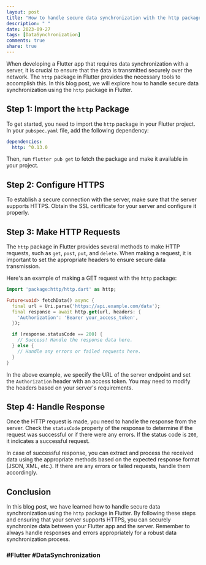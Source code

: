 ```yaml
---
layout: post
title: "How to handle secure data synchronization with the http package in Flutter?"
description: " "
date: 2023-09-27
tags: [DataSynchronization]
comments: true
share: true
---
```


When developing a Flutter app that requires data synchronization with a server, it is crucial to ensure that the data is transmitted securely over the network. The `http` package in Flutter provides the necessary tools to accomplish this. In this blog post, we will explore how to handle secure data synchronization using the `http` package in Flutter.

## Step 1: Import the `http` Package
To get started, you need to import the `http` package in your Flutter project. In your `pubspec.yaml` file, add the following dependency:

```yaml
dependencies:
  http: ^0.13.0
```

Then, run `flutter pub get` to fetch the package and make it available in your project.

## Step 2: Configure HTTPS
To establish a secure connection with the server, make sure that the server supports HTTPS. Obtain the SSL certificate for your server and configure it properly.

## Step 3: Make HTTP Requests
The `http` package in Flutter provides several methods to make HTTP requests, such as `get`, `post`, `put`, and `delete`. When making a request, it is important to set the appropriate headers to ensure secure data transmission.

Here's an example of making a GET request with the `http` package:

```dart
import 'package:http/http.dart' as http;

Future<void> fetchData() async {
  final url = Uri.parse('https://api.example.com/data');
  final response = await http.get(url, headers: {
    'Authorization': 'Bearer your_access_token',
  });

  if (response.statusCode == 200) {
    // Success! Handle the response data here.
  } else {
    // Handle any errors or failed requests here.
  }
}
```

In the above example, we specify the URL of the server endpoint and set the `Authorization` header with an access token. You may need to modify the headers based on your server's requirements.

## Step 4: Handle Response
Once the HTTP request is made, you need to handle the response from the server. Check the `statusCode` property of the response to determine if the request was successful or if there were any errors. If the status code is `200`, it indicates a successful request.

In case of successful response, you can extract and process the received data using the appropriate methods based on the expected response format (JSON, XML, etc.). If there are any errors or failed requests, handle them accordingly.

## Conclusion
In this blog post, we have learned how to handle secure data synchronization using the `http` package in Flutter. By following these steps and ensuring that your server supports HTTPS, you can securely synchronize data between your Flutter app and the server. Remember to always handle responses and errors appropriately for a robust data synchronization process.

### #Flutter #DataSynchronization